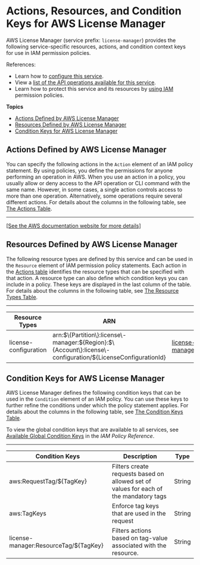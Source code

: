 # Actions, Resources, and Condition Keys for AWS License Manager<a name="list_awslicensemanager"></a>

AWS License Manager \(service prefix: `license-manager`\) provides the following service\-specific resources, actions, and condition context keys for use in IAM permission policies\.

References:
+ Learn how to [configure this service](https://docs.aws.amazon.com/license-manager/latest/userguide/)\.
+ View a [list of the API operations available for this service](https://docs.aws.amazon.com/license-manager/latest/APIReference/)\.
+ Learn how to protect this service and its resources by [using IAM](https://docs.aws.amazon.com/license-manager/latest/userguide/using-service-linked-roles.html) permission policies\.

**Topics**
+ [Actions Defined by AWS License Manager](#awslicensemanager-actions-as-permissions)
+ [Resources Defined by AWS License Manager](#awslicensemanager-resources-for-iam-policies)
+ [Condition Keys for AWS License Manager](#awslicensemanager-policy-keys)

## Actions Defined by AWS License Manager<a name="awslicensemanager-actions-as-permissions"></a>

You can specify the following actions in the `Action` element of an IAM policy statement\. By using policies, you define the permissions for anyone performing an operation in AWS\. When you use an action in a policy, you usually allow or deny access to the API operation or CLI command with the same name\. However, in some cases, a single action controls access to more than one operation\. Alternatively, some operations require several different actions\. For details about the columns in the following table, see [The Actions Table](reference_policies_actions-resources-contextkeys.md#actions_table)\.


****  
[\[See the AWS documentation website for more details\]](http://docs.aws.amazon.com/IAM/latest/UserGuide/list_awslicensemanager.html)

## Resources Defined by AWS License Manager<a name="awslicensemanager-resources-for-iam-policies"></a>

The following resource types are defined by this service and can be used in the `Resource` element of IAM permission policy statements\. Each action in the [Actions table](#awslicensemanager-actions-as-permissions) identifies the resource types that can be specified with that action\. A resource type can also define which condition keys you can include in a policy\. These keys are displayed in the last column of the table\. For details about the columns in the following table, see [The Resource Types Table](reference_policies_actions-resources-contextkeys.md#resources_table)\.


****  

| Resource Types | ARN | Condition Keys | 
| --- | --- | --- | 
|   license\-configuration  |  arn:$\{Partition\}:license\-manager:$\{Region\}:$\{Account\}:license\-configuration/$\{LicenseConfigurationId\}  |   [ license\-manager:ResourceTag/$\{TagKey\} ](#awslicensemanager-license-manager_ResourceTag___TagKey_)   | 

## Condition Keys for AWS License Manager<a name="awslicensemanager-policy-keys"></a>

AWS License Manager defines the following condition keys that can be used in the `Condition` element of an IAM policy\. You can use these keys to further refine the conditions under which the policy statement applies\. For details about the columns in the following table, see [The Condition Keys Table](reference_policies_actions-resources-contextkeys.md#context_keys_table)\.

To view the global condition keys that are available to all services, see [Available Global Condition Keys](reference_policies_condition-keys.html#AvailableKeys) in the *IAM Policy Reference*\.


****  

| Condition Keys | Description | Type | 
| --- | --- | --- | 
|   aws:RequestTag/$\{TagKey\}  | Filters create requests based on allowed set of values for each of the mandatory tags | String | 
|   aws:TagKeys  | Enforce tag keys that are used in the request | String | 
|   license\-manager:ResourceTag/$\{TagKey\}  | Filters actions based on tag\-value associated with the resource\. | String | 